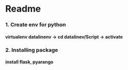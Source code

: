 # Readme
### 1. Create env for python
#### virtualenv datalinenv -> cd datalinev/Script -> activate

### 2. Installing package
#### install flask, pyarango
